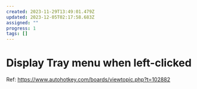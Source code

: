 ```yaml
---
created: 2023-11-29T13:49:01.479Z
updated: 2023-12-05T02:17:58.683Z
assigned: ""
progress: 1
tags: []
---
```


# Display Tray menu when left-clicked

Ref: https://www.autohotkey.com/boards/viewtopic.php?t=102882
